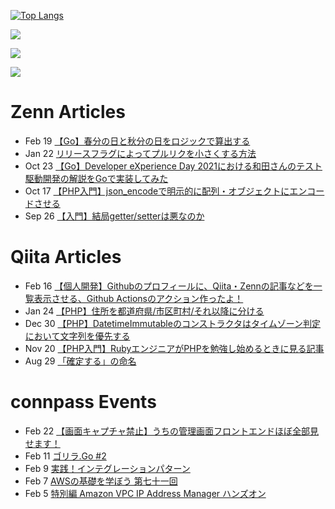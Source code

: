 [![Top Langs](https://github-readme-stats.vercel.app/api/top-langs/?username=kumackey&layout=compact)](https://github.com/anuraghazra/github-readme-stats)

![](https://github-profile-summary-cards.vercel.app/api/cards/profile-details?username=kumackey&theme=default)

![](https://github-profile-summary-cards.vercel.app/api/cards/most-commit-language?username=kumackey&theme=default)

![](https://github-profile-summary-cards.vercel.app/api/cards/stats?username=kumackey&theme=default)

# Zenn Articles

<!-- profile updater begin: zenn -->
- Feb 19 [【Go】春分の日と秋分の日をロジックで算出する](https://zenn.dev/kumackey/articles/d20220219-21c9a5e8b8603a)
- Jan 22 [リリースフラグによってプルリクを小さくする方法](https://zenn.dev/kumackey/articles/d20220120-98f77cad115deb)
- Oct 23 [【Go】Developer eXperience Day 2021における和田さんのテスト駆動開発の解説をGoで実装してみた](https://zenn.dev/kumackey/articles/a9dc6ab95780d0)
- Oct 17 [【PHP入門】json_encodeで明示的に配列・オブジェクトにエンコードさせる](https://zenn.dev/kumackey/articles/06b87040c5374d)
- Sep 26 [【入門】結局getter/setterは悪なのか](https://zenn.dev/kumackey/articles/c3acbd928d1d510268ab)
<!-- profile updater end: zenn -->

# Qiita Articles

<!-- profile updater begin: qiita -->
- Feb 16 [【個人開発】Githubのプロフィールに、Qiita・Zennの記事などを一覧表示させる、Github Actionsのアクション作ったよ！](https://qiita.com/kumackey/items/5bf3dec679f6888d9d4b)
- Jan 24 [【PHP】住所を都道府県/市区町村/それ以降に分ける](https://qiita.com/kumackey/items/caa6d4f5eb3370ef59f4)
- Dec 30 [【PHP】DatetimeImmutableのコンストラクタはタイムゾーン判定において文字列を優先する](https://qiita.com/kumackey/items/e49aeb89f5eced4cdbfa)
- Nov 20 [【PHP入門】RubyエンジニアがPHPを勉強し始めるときに見る記事](https://qiita.com/kumackey/items/352ce983362d186773be)
- Aug 29 [「確定する」の命名](https://qiita.com/kumackey/items/e1d30002104a016ba1fe)
<!-- profile updater end: qiita -->

# connpass Events

<!-- profile updater begin: connpass -->
- Feb 22 [【画面キャプチャ禁止】うちの管理画面フロントエンドほぼ全部見せます！](https://caddi.connpass.com/event/239169/)
- Feb 11 [ゴリラ.Go #2](https://gorilla-go.connpass.com/event/237637/)
- Feb 9 [実践！インテグレーションパターン](https://modeling-how-to-learn.connpass.com/event/233934/)
- Feb 7 [AWSの基礎を学ぼう 第七十一回](https://awsbasics.connpass.com/event/236239/)
- Feb 5 [特別編 Amazon VPC IP Address Manager ハンズオン](https://awsbasics.connpass.com/event/235160/)
<!-- profile updater end: connpass -->
